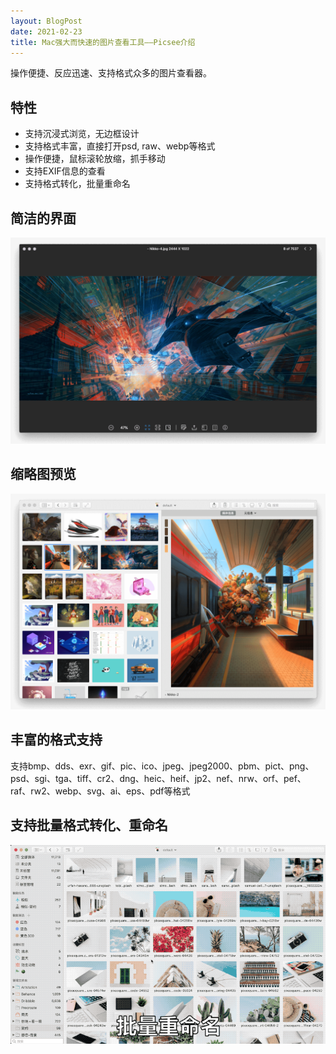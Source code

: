 ```yaml
---
layout: BlogPost
date: 2021-02-23
title: Mac强大而快速的图片查看工具——Picsee介绍
---
```


操作便捷、反应迅速、支持格式众多的图片查看器。

## 特性
- 支持沉浸式浏览，无边框设计
- 支持格式丰富，直接打开psd, raw、webp等格式
- 操作便捷，鼠标滚轮放缩，抓手移动
- 支持EXIF信息的查看
- 支持格式转化，批量重命名

## 简洁的界面

![see](./images/Picsee_see/see.png)

## 缩略图预览 

![thumb](./images/Picsee_see/thumb.png)

## 丰富的格式支持

支持bmp、dds、exr、gif、pic、ico、jpeg、jpeg2000、pbm、pict、png、psd、sgi、tga、tiff、cr2、dng、heic、heif、jp2、nef、nrw、orf、pef、raf、rw2、webp、svg、ai、eps、pdf等格式

## 支持批量格式转化、重命名

![rename](./images/Picsee_see/batch_rename.gif)